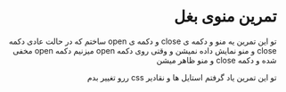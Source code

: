 <div dir="rtl">

# تمرین منوی بغل

تو این تمرین یه منو و دکمه ی close و دکمه ی open ساختم که در حالت عادی دکمه close و منو نمایش داده نمیشن و وقتی روی دکمه open میزنیم دکمه open مخفی شده و دکمه close و منو ظاهر میشن

تو این تمرین یاد گرفتم استایل ها و نقادیر css ررو تغییر بدم

</div>
